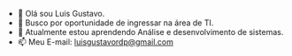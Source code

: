 - 👋 Olá sou Luis Gustavo.
- 👀 Busco por oportunidade de ingressar na área de TI.
- 🌱 Atualmente estou aprendendo Análise e desenvolvimento de sistemas.
- 📫 Meu E-mail: luisgustavordp@gmail.com

<!---
Luisgustavo11/Luisgustavo11 is a ✨ special ✨ repository because its `README.md` (this file) appears on your GitHub profile.
You can click the Preview link to take a look at your changes.
--->
